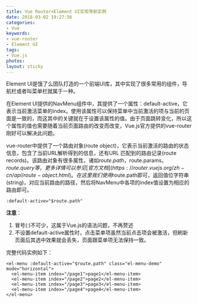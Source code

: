 ```yaml
---
title: Vue Router+Element UI实现导航实例
date: 2018-03-02 19:27:56
categories:
- Vue
keywords:
- vue-router
- Element UI
tags:
- Vue.js
photos:
layout: sticky
---
```


Element UI是饿了么团队打造的一个前端UI库，其中实现了很多常用的组件，导航栏或者叫菜单栏就属于一种。

<!--more-->

在Element UI提供的NavMenu组件中，其提供了一个属性：default-active，它表示当前激活菜单的index。使用该属性可以保持菜单中当前激活的项与当前的页面是一致的，而这其中的关键就在于设置该属性的值。由于页面跳转变化，所以这个属性的值也需要随着当前页面路由的改变而改变，Vue.js官方提供的vue-router刚好可以解决此问题。

vue-router中提供了一个路由对象(route object)，它表示当前激活的路由的状态信息，包含了当前URL解析得到的信息，还有URL 匹配到的路由记录(route records)。该路由对象有很多属性，诸如$route.path，$route.params，$route.query等，更多详情可以参见[官方文档](https://router.vuejs.org/zh-cn/api/route-object.html)。在这里我们使用$route.path即可，返回值位字符串(string)，对应当前路由的路径，然后将NavMenu中各项的index值设置为相应的路由即可。

```
:default-active="$route.path"
```

**注意**：

1. 冒号(:)不可少，这属于Vue.js的语法问题，不再赘述
2. 不设置default-active属性时，点击菜单项虽然当前点击项会被激活，但刷新页面后其选中效果就会丢失，页面跟菜单项无法保持一致。

完整代码实例如下：

```
<el-menu :default-active="$route.path" class="el-menu-demo" mode="horizontal">
  <el-menu-item index="/page1">page1</el-menu-item>
  <el-menu-item index="/page2">page2</el-menu-item>
  <el-menu-item index="/page3">page3</el-menu-item>
  <el-menu-item index="/page4">page4</el-menu-item>
</el-menu>
```
